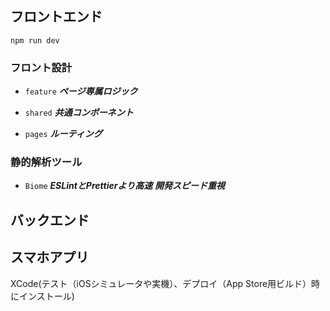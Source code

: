 ## フロントエンド
```
npm run dev
```

### フロント設計
- ```feature```
***ページ専属ロジック***

- ```shared```
***共通コンポーネント***

- ```pages```
***ルーティング***

### 静的解析ツール
- ```Biome```
***ESLintとPrettierより高速***
***開発スピード重視***

## バックエンド


## スマホアプリ

XCode(テスト（iOSシミュレータや実機）、デプロイ（App Store用ビルド）時にインストール)
